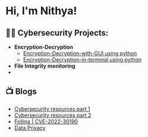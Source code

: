 <h1>Hi, I'm Nithya! </h1>



<h2>👨‍💻 Cybersecurity Projects:</h2>

- <b>Encryption-Decryption</b>
  - [Encryption-Decryption-with-GUI using python](https://github.com/Gladotta/Encryption-Decryption-with-GUI)
  - [Encryption-Decryption-in-terminal using python](https://github.com/Gladotta/Encryption-Decryption-in-terminal)
 - <b>File Integrity monitoring</b>
  - 

<h2>📺 Blogs</h2>

- [Cybersecurity resources part 1](https://www.thecybercrawler.com/post/top-5-free-resources-to-kickstart-your-cybersecurity-journey)
- [Cybersecurity resources part 2](https://www.thecybercrawler.com/post/free-resources-to-kickstart-your-cybersecurity-journey-part-02)
- [Follina | CVE-2022-30190](https://www.thecybercrawler.com/post/follina-cve-2022-30190)
- [Data Privacy](https://www.thecybercrawler.com/post/navigating-the-landscape-of-data-privacy)




